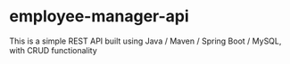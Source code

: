 ﻿# employee-manager-api
 This is a simple REST API built using Java / Maven / Spring Boot / MySQL, with CRUD functionality
